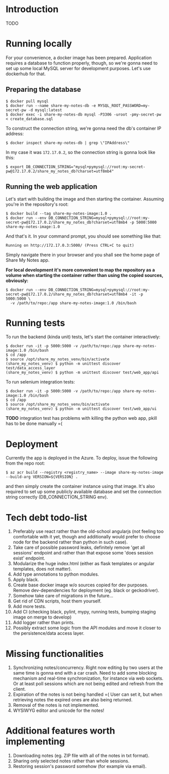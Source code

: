 # Introduction

TODO

# Running locally

For your convenience, a docker image has been prepared. Application requires a database to function properly,
though, so we're gonna need to set up some local MySQL server for development purposes. Let's use dockerhub for that.

## Preparing the database

```
$ docker pull mysql
$ docker run --name share-my-notes-db -e MYSQL_ROOT_PASSWORD=my-secret-pw -d mysql:latest
$ docker exec -i share-my-notes-db mysql -P3306 -uroot -pmy-secret-pw < create_database.sql
```

To construct the connection string, we're gonna need the db's container IP address:

```
$ docker inspect share-my-notes-db | grep \"IPAddress\"
```

In my case it was `172.17.0.2`, so the connection string is gonna look like this:

```
$ export DB_CONNECTION_STRING="mysql+pymysql://root:my-secret-pw@172.17.0.2/share_my_notes_db?charset=utf8mb4"
```

## Running the web application

Let's start with building the image and then starting the container. Assuming you're in the repository's root:

```
$ docker build --tag share-my-notes-image:1.0 .
$ docker run --env DB_CONNECTION_STRING=mysql+pymysql://root:my-secret-pw@172.17.0.2/share_my_notes_db?charset=utf8mb4 -p 5000:5000 share-my-notes-image:1.0
```

And that's it. In your command prompt, you should see something like that:

```
Running on http://172.17.0.3:5000/ (Press CTRL+C to quit)
```

Simply navigate there in your browser and you shall see the home page of Share My Notes app.

**For local development it's more convenient to map the repository as a volume when starting the container rather than using the copied sources, obviously:**
```
$ docker run --env DB_CONNECTION_STRING=mysql+pymysql://root:my-secret-pw@172.17.0.2/share_my_notes_db?charset=utf8mb4 -it -p 5000:5000 \
  -v /path/to/repo:/app share-my-notes-image:1.0 /bin/bash
```

# Running tests

To run the backend (kinda unit) tests, let's start the container interactively:

```
$ docker run -it -p 5000:5000 -v /path/to/repo:/app share-my-notes-image:1.0 /bin/bash
$ cd /app
$ source /opt/share_my_notes_venv/bin/activate
(share_my_notes_venv) $ python -m unittest discover test/data_access_layer
(share_my_notes_venv) $ python -m unittest discover test/web_app/api
```

To run selenium integration tests:

```
$ docker run -it -p 5000:5000 -v /path/to/repo:/app share-my-notes-image:1.0 /bin/bash
$ cd /app
$ source /opt/share_my_notes_venv/bin/activate
(share_my_notes_venv) $ python -m unittest discover test/web_app/ui
```

**TODO** integration test has problems with killing the python web app, pkill has to be done manually =(

# Deployment

Currently the app is deployed in the Azure. To deploy, issue the following from the repo root:

```
$ az acr build --registry <registry_name> --image share-my-notes-image --build-arg VERSION=${VERSION} .
```

and then simply create the container instance using that image. It's also required to set up some publicly
available database and set the connection string correctly (DB_CONNECTION_STRING env).

# Tech debt todo-list

1. Preferably use react rather than the old-school angularjs (not feeling too comfortable with it yet,
   though and additionally would prefer to choose node for the backend rather than python in such case).
2. Take care of possible password leaks, definitely remove 'get all sessions' endpoint and rather than that
   expose some 'does session exist' endpoint.
3. Modularize the huge index.html (either as flask templates or angular templates, does not matter).
4. Add type annotations to python modules.
5. Apply black.
6. Create base docker image w/o sources copied for dev purposes. Remove dev-dependencies for deployment (eg. black or geckodriver).
7. Somehow take care of migrations in the future...
8. Get rid of CDN scripts, host them yourself.
9. Add more tests.
10. Add CI (checking black, pylint, mypy, running tests, bumping staging image on merge to develop)
11. Add logger rather than prints.
12. Possibly extract some logic from the API modules and move it closer to the persistence/data access layer.

# Missing functionalities

1. Synchronizing notes/concurrency. Right now editing by two users at the same time is gonna end with a car crash. Need to add some
   blocking mechanism and real-time synchronization, for instance via web sockets. Or at least poll sessions which
   are not being edited and refresh from the client.
2. Expiration of the notes is not being handled =( User can set it, but when retrieving notes the expired ones are also being returned.
3. Removal of the notes is not implemented.
4. WYSIWYG editor and unicode for the notes!

# Additional features worth implementing

1. Downloading notes (eg. ZIP file with all of the notes in txt format).
2. Sharing only selected notes rather than whole sessions.
3. Restoring session's password somehow (for example via email).

